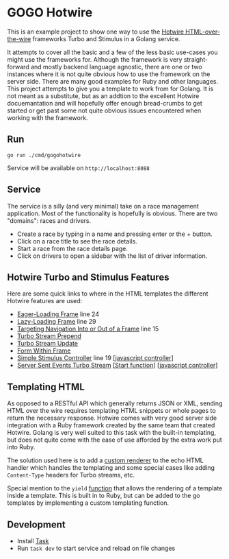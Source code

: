 # GOGO Hotwire

This is an example project to show one way to use the [Hotwire HTML-over-the-wire](https://hotwired.dev) frameworks
Turbo and Stimulus in a Golang service.

It attempts to cover all the basic and a few of the less basic use-cases you might use the frameworks
for. Although the framework is very  straight-forward and mostly backend language agnostic, there are one or two
instances where it is not quite obvious how to use the framework on the server side. There are many good examples
for Ruby and other languages. This project attempts to give you a template to work from for Golang.
It is not meant as a substitute, but as an addtion to the excellent Hotwire docuemantation and
will hopefully offer enough bread-crumbs to get started or get past some not quite obvious issues encountered when
working with the framework.

## Run

```shell
go run ./cmd/gogohotwire
``` 

Service will be available on `http://localhost:8088`

## Service

The service is a silly (and very minimal) take on a race management application. Most of the functionality is hopefully is obvious.
There are two "domains": races and drivers.

- Create a race by typing in a name and pressing enter or the + button.
- Click on a race title to see the race details.
- Start a race from the race details page.
- Click on drivers to open a sidebar with the list of driver information.

## Hotwire Turbo and Stimulus Features

Here are some quick links to where in the HTML templates the different Hotwire features are used:

- [Eager-Loading Frame](internal/app/views/application.html) line 24
- [Lazy-Loading Frame](internal/app/views/application.html) line 29
- [Targeting Navigation Into or Out of a Frame](internal/app/views/application.html) line 15
- [Turbo Stream Prepend](races/views/add_race.stream.html)
- [Turbo Stream Update](races/views/race_details.stream.html)
- [Form Within Frame](races/views/list.html)
- [Simple Stimulus Controller](internal/app/views/application.html) line 19 
  [[javascript controller]](assets/js/src/controllers/toggle_drivers_controller.ts)
- [Server Sent Events Turbo Stream](races/views/race_running.partial.html)
  [[Start function]](races/service_model.go) [[javascript controller]](assets/js/src/controllers/race_update_controller.ts)

## Templating HTML

As opposed to a RESTful API which generally returns JSON or XML, sending HTML over the wire requires templating HTML
snippets or whole pages to return the necessary response. Hotwire comes with very good server side integration with a
Ruby framework created by the same team that created Hotwire. Golang is very well suited to this task with the built-in
templating, but does not quite come with the ease of use afforded by the extra work put into Ruby.

The solution used here is to add a [custom renderer](internal/template/template.go) to the echo HTML handler which
handles the templating and some special cases like adding `Content-Type` headers for Turbo streams, etc.

Special mention to the `yield` [function](internal/template/tools.go) that allows the rendering of a template inside a
template. This is built in to Ruby, but can be added to the go templates by implementing a custom templating function.

## Development

- Install [Task](https://taskfile.dev)
- Run `task dev` to start service and reload on file changes